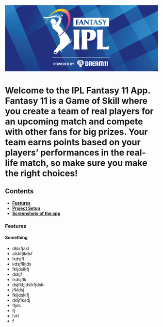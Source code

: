 <div align = "left">
  <h1>
    <img alt="header" src="/src/assets/logo.png" width="1200"></img>
  <h1>
    
  Welcome to the IPL Fantasy 11 App. Fantasy 11 is a Game of Skill where you create a team of real players for an upcoming match and compete with other fans for big prizes.
  Your team earns points based on your players’ performances in the real-life match, so make sure you make the right choices!
  
  ## Contents
   - [**Features**](#features)
   - [**Project Setup**](#project-setup)
   - [**Screenshots of the app**](#screenshots-of-the-app)


### Features
  
   #### Something
   - dklsfjakl
   - alskfjlkdsf
   - lkdsjfl
   - kdsjflkjds
   - fkljdslkfj
   - dskjf
   - lkdsjflk
   - dsjfkl;jdslkfjdskl
   - jfkldsj
   - fkljdsklfj
   - dsljflksdj
   - fljds
   - fj
   - lskl
   - f          
               
               
